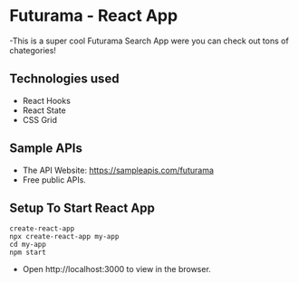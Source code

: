 # Futurama -  React App

-This is a super cool Futurama Search App were you can check out tons of chategories!


## Technologies used
- React Hooks
- React State
- CSS Grid


## Sample APIs
- The API Website: https://sampleapis.com/futurama
- Free public APIs. 


## Setup To Start React App
```
create-react-app
npx create-react-app my-app
cd my-app
npm start
```
- Open http://localhost:3000 to view in the browser.




